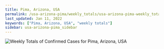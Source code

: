 ```yaml
---
title: Pima, Arizona, USA
permalink: /usa-arizona-pima/weekly_totals/usa-arizona-pima-weekly_totals.html
last_updated: Jan 11, 2022
keywords: ["Pima, Arizona, USA", "weekly totals"]
sidebar: usa-arizona-pima_sidebar
---
```


![Weekly Totals of Confirmed Cases for Pima, Arizona, USA](/covid_tracker/images/graphs/usa-arizona-pima-weekly_totals_graph.png)
